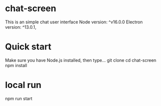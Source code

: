 # chat-screen
This is an simple chat user interface
Node version: ^v16.0.0 Electron version: ^13.0.1,
# Quick start
Make sure you have Node.js installed, then type...
git clone
cd chat-screen
npm install
# local run
npm run start
